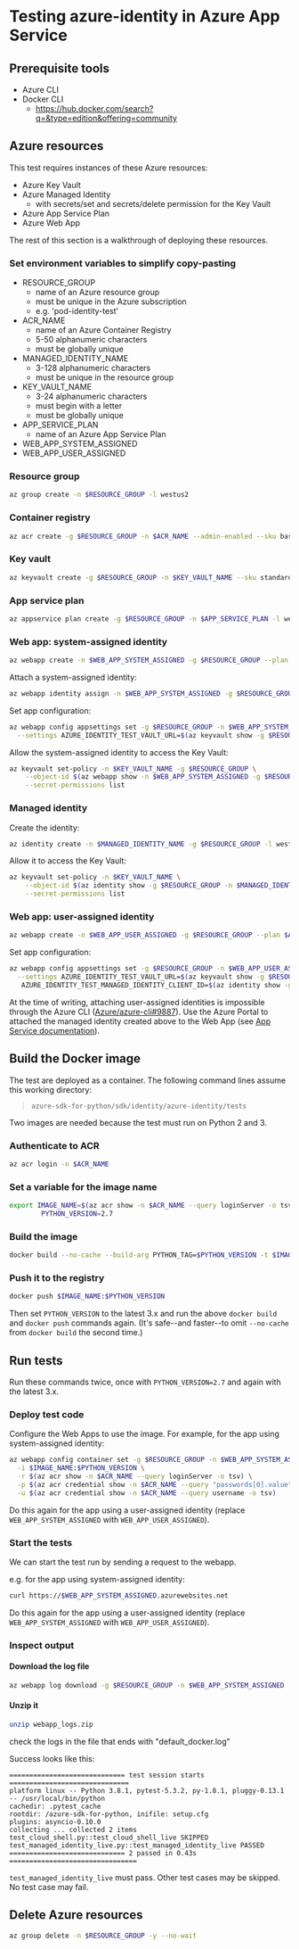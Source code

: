 # Testing azure-identity in Azure App Service

## Prerequisite tools

- Azure CLI
- Docker CLI
  - https://hub.docker.com/search?q=&type=edition&offering=community

## Azure resources

This test requires instances of these Azure resources:

- Azure Key Vault
- Azure Managed Identity
  - with secrets/set and secrets/delete permission for the Key Vault
- Azure App Service Plan
- Azure Web App

The rest of this section is a walkthrough of deploying these resources.

### Set environment variables to simplify copy-pasting

- RESOURCE_GROUP
  - name of an Azure resource group
  - must be unique in the Azure subscription
  - e.g. 'pod-identity-test'
- ACR_NAME
  - name of an Azure Container Registry
  - 5-50 alphanumeric characters
  - must be globally unique
- MANAGED_IDENTITY_NAME
  - 3-128 alphanumeric characters
  - must be unique in the resource group
- KEY_VAULT_NAME
  - 3-24 alphanumeric characters
  - must begin with a letter
  - must be globally unique
- APP_SERVICE_PLAN
  - name of an Azure App Service Plan
- WEB_APP_SYSTEM_ASSIGNED
- WEB_APP_USER_ASSIGNED

### Resource group

```sh
az group create -n $RESOURCE_GROUP -l westus2
```

### Container registry

```sh
az acr create -g $RESOURCE_GROUP -n $ACR_NAME --admin-enabled --sku basic
```

### Key vault

```sh
az keyvault create -g $RESOURCE_GROUP -n $KEY_VAULT_NAME --sku standard
```

### App service plan

```sh
az appservice plan create -g $RESOURCE_GROUP -n $APP_SERVICE_PLAN -l westus2 --sku B1 --is-linux
```

### Web app: system-assigned identity

```sh
az webapp create -n $WEB_APP_SYSTEM_ASSIGNED -g $RESOURCE_GROUP --plan $APP_SERVICE_PLAN --runtime "python|3.9"
```

Attach a system-assigned identity:

```sh
az webapp identity assign -n $WEB_APP_SYSTEM_ASSIGNED -g $RESOURCE_GROUP
```

Set app configuration:

```sh
az webapp config appsettings set -g $RESOURCE_GROUP -n $WEB_APP_SYSTEM_ASSIGNED \
  --settings AZURE_IDENTITY_TEST_VAULT_URL=$(az keyvault show -g $RESOURCE_GROUP -n $KEY_VAULT_NAME --query properties.vaultUri -o tsv)
```

Allow the system-assigned identity to access the Key Vault:

```sh
az keyvault set-policy -n $KEY_VAULT_NAME -g $RESOURCE_GROUP \
    --object-id $(az webapp show -n $WEB_APP_SYSTEM_ASSIGNED -g $RESOURCE_GROUP --query identity.principalId -o tsv) \
    --secret-permissions list
```

### Managed identity
Create the identity:

```sh
az identity create -n $MANAGED_IDENTITY_NAME -g $RESOURCE_GROUP -l westus2
```

Allow it to access the Key Vault:

```sh
az keyvault set-policy -n $KEY_VAULT_NAME \
    --object-id $(az identity show -g $RESOURCE_GROUP -n $MANAGED_IDENTITY_NAME --query principalId -o tsv) \
    --secret-permissions list
```

### Web app: user-assigned identity

```sh
az webapp create -n $WEB_APP_USER_ASSIGNED -g $RESOURCE_GROUP --plan $APP_SERVICE_PLAN --runtime "python|3.9"
```

Set app configuration:

```sh
az webapp config appsettings set -g $RESOURCE_GROUP -n $WEB_APP_USER_ASSIGNED \
  --settings AZURE_IDENTITY_TEST_VAULT_URL=$(az keyvault show -g $RESOURCE_GROUP -n $KEY_VAULT_NAME --query properties.vaultUri -o tsv) \
   AZURE_IDENTITY_TEST_MANAGED_IDENTITY_CLIENT_ID=$(az identity show -g $RESOURCE_GROUP -n $MANAGED_IDENTITY_NAME -o tsv --query clientId)
```

At the time of writing, attaching user-assigned identities is impossible through the Azure CLI
([Azure/azure-cli#9887](https://github.com/Azure/azure-cli/issues/9887)).
Use the Azure Portal to attached the managed identity created above to the Web App (see
[App Service documentation](https://docs.microsoft.com/azure/app-service/overview-managed-identity?tabs=dotnet#adding-a-user-assigned-identity)).

## Build the Docker image

The test are deployed as a container. The following command lines assume this working directory:
> `azure-sdk-for-python/sdk/identity/azure-identity/tests`

Two images are needed because the test must run on Python 2 and 3.

### Authenticate to ACR

```sh
az acr login -n $ACR_NAME
```

### Set a variable for the image name

```sh
export IMAGE_NAME=$(az acr show -n $ACR_NAME --query loginServer -o tsv)/webapp-managed-id-test  \
        PYTHON_VERSION=2.7 
```

### Build the image

```sh
docker build --no-cache --build-arg PYTHON_TAG=$PYTHON_VERSION -t $IMAGE_NAME:$PYTHON_VERSION ./managed-identity-live
```

### Push it to the registry

```sh
docker push $IMAGE_NAME:$PYTHON_VERSION
```

Then set `PYTHON_VERSION` to the latest 3.x and run the above `docker build`
and `docker push` commands again. (It's safe--and faster--to omit
`--no-cache` from `docker build` the second time.)

## Run tests

Run these commands twice, once with `PYTHON_VERSION=2.7` and again with the latest 3.x.

### Deploy test code

Configure the Web Apps to use the image. For example, for the app using system-assigned identity:

```sh
az webapp config container set -g $RESOURCE_GROUP -n $WEB_APP_SYSTEM_ASSIGNED \
  -i $IMAGE_NAME:$PYTHON_VERSION \
  -r $(az acr show -n $ACR_NAME --query loginServer -o tsv) \
  -p $(az acr credential show -n $ACR_NAME --query "passwords[0].value" -o tsv) \
  -u $(az acr credential show -n $ACR_NAME --query username -o tsv)
```

Do this again for the app using a user-assigned identity (replace `WEB_APP_SYSTEM_ASSIGNED` with `WEB_APP_USER_ASSIGNED`).

### Start the tests

We can start the test run by sending a request to the webapp.

e.g. for the app using system-assigned identity:

```sh
curl https://$WEB_APP_SYSTEM_ASSIGNED.azurewebsites.net
```

Do this again for the app using a user-assigned identity (replace `WEB_APP_SYSTEM_ASSIGNED` with `WEB_APP_USER_ASSIGNED`).

### Inspect output

#### Download the log file

```sh
az webapp log download -g $RESOURCE_GROUP -n $WEB_APP_SYSTEM_ASSIGNED
```

#### Unzip it

```sh
unzip webapp_logs.zip
```

check the logs in the file that ends with "default_docker.log"

Success looks like this:
```
============================= test session starts ==============================
platform linux -- Python 3.8.1, pytest-5.3.2, py-1.8.1, pluggy-0.13.1 -- /usr/local/bin/python
cachedir: .pytest_cache
rootdir: /azure-sdk-for-python, inifile: setup.cfg
plugins: asyncio-0.10.0
collecting ... collected 2 items
test_cloud_shell.py::test_cloud_shell_live SKIPPED
test_managed_identity_live.py::test_managed_identity_live PASSED
============================= 2 passed in 0.43s ================================
```

`test_managed_identity_live` must pass. Other test cases may be skipped. No test case may fail.

## Delete Azure resources

```sh
az group delete -n $RESOURCE_GROUP -y --no-wait
```
